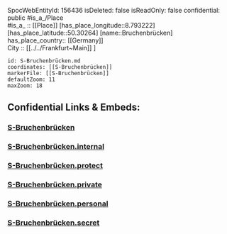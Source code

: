 ﻿---
location: [50.30264,8.793222] 
type: Station 
mapzoom: [8,18] 
mapmarker: train 
tags:
- geo/station/train
---
SpocWebEntityId: 156436
isDeleted: false
isReadOnly: false
confidential: public
#is_a_/Place  
#is_a_ :: [[Place]] 
[has_place_longitude::8.793222] 
[has_place_latitude::50.30264] 
[name::Bruchenbrücken] 
has_place_country:: [[Germany]]  
City :: [[../../Frankfurt~Main]] ] 


```leaflet
id: S-Bruchenbrücken.md
coordinates: [[S-Bruchenbrücken]] 
markerFile: [[S-Bruchenbrücken]] 
defaultZoom: 11 
maxZoom: 18
```


## Confidential Links & Embeds: 

### [S-Bruchenbrücken](/_public/Earth/Continent/Europe/Europe~Central/Germany/Germany~West/Hessen/counties~Hessen/Frankfurt~Main/Stations-FFM~S/S-Bruchenbrücken.md) 

### [S-Bruchenbrücken.internal](/_internal/Earth/Continent/Europe/Europe~Central/Germany/Germany~West/Hessen/counties~Hessen/Frankfurt~Main/Stations-FFM~S/S-Bruchenbrücken.internal.md) 

### [S-Bruchenbrücken.protect](/_protect/Earth/Continent/Europe/Europe~Central/Germany/Germany~West/Hessen/counties~Hessen/Frankfurt~Main/Stations-FFM~S/S-Bruchenbrücken.protect.md) 

### [S-Bruchenbrücken.private](/_private/Earth/Continent/Europe/Europe~Central/Germany/Germany~West/Hessen/counties~Hessen/Frankfurt~Main/Stations-FFM~S/S-Bruchenbrücken.private.md) 

### [S-Bruchenbrücken.personal](/_personal/Earth/Continent/Europe/Europe~Central/Germany/Germany~West/Hessen/counties~Hessen/Frankfurt~Main/Stations-FFM~S/S-Bruchenbrücken.personal.md) 

### [S-Bruchenbrücken.secret](/_secret/Earth/Continent/Europe/Europe~Central/Germany/Germany~West/Hessen/counties~Hessen/Frankfurt~Main/Stations-FFM~S/S-Bruchenbrücken.secret.md) 

